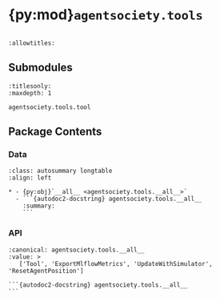 # {py:mod}`agentsociety.tools`

```{py:module} agentsociety.tools
```

```{autodoc2-docstring} agentsociety.tools
:allowtitles:
```

## Submodules

```{toctree}
:titlesonly:
:maxdepth: 1

agentsociety.tools.tool
```

## Package Contents

### Data

````{list-table}
:class: autosummary longtable
:align: left

* - {py:obj}`__all__ <agentsociety.tools.__all__>`
  - ```{autodoc2-docstring} agentsociety.tools.__all__
    :summary:
    ```
````

### API

````{py:data} __all__
:canonical: agentsociety.tools.__all__
:value: >
   ['Tool', 'ExportMlflowMetrics', 'UpdateWithSimulator', 'ResetAgentPosition']

```{autodoc2-docstring} agentsociety.tools.__all__
```

````
